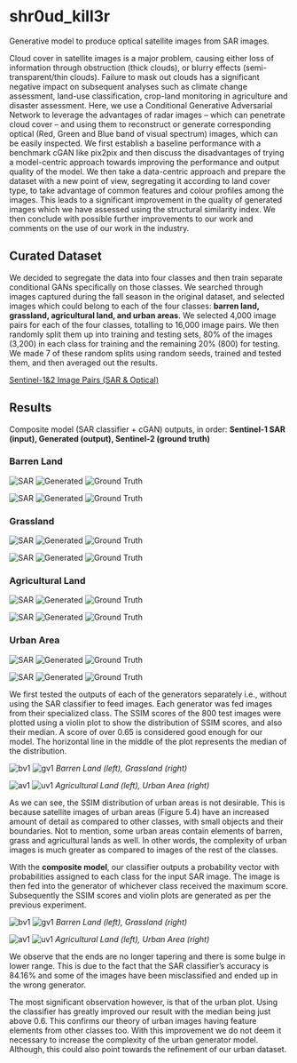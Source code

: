 # shr0ud_kill3r
Generative model to produce optical satellite images from SAR images.

Cloud cover in satellite images is a major problem, causing either loss of information through obstruction (thick clouds), or blurry effects (semi-transparent/thin clouds). Failure to mask out clouds has a significant negative impact on subsequent analyses such as climate change assessment, land-use classification, crop-land monitoring in agriculture and disaster assessment. Here, we use a Conditional Generative Adversarial Network to leverage the advantages of radar images – which can penetrate cloud cover – and using them to reconstruct or generate corresponding optical (Red, Green and Blue band of visual spectrum) images, which can be easily inspected. We first establish a baseline performance with a benchmark cGAN like pix2pix and then discuss the disadvantages of trying a model-centric approach towards improving the performance and output quality of the model. We then take a data-centric approach and prepare the dataset with a new point of view, segregating it according to land cover type, to take advantage of common features and colour profiles among the images. This leads to a significant improvement in the quality of generated images which we have assessed using the structural similarity index. We then conclude with possible further improvements to our work and comments on the use of our work in the industry.

## Curated Dataset

We decided to segregate the data into four classes and then train separate conditional GANs specifically on those classes. We searched through images captured during the fall season in the original dataset, and selected images which could belong to each of the four classes: **barren land, grassland, agricultural land, and urban areas**. We selected 4,000 image pairs for each of the four classes, totalling to 16,000 image pairs. We then randomly split them up into training and testing sets, 80% of the images (3,200) in each class for training and the remaining 20% (800) for testing. We made 7 of these random splits using random seeds, trained and tested them, and then averaged out the results.

[Sentinel-1&2 Image Pairs (SAR & Optical)](https://www.kaggle.com/datasets/requiemonk/sentinel12-image-pairs-segregated-by-terrain)

## Results

Composite model (SAR classifier + cGAN) outputs, in order: __Sentinel-1 SAR (input), Generated (output), Sentinel-2 (ground truth)__

### Barren Land

![SAR](/images/barren4_1.png) ![Generated](images/barren4_2.png) ![Ground Truth](images/barren4_3.png)

![SAR](/images/barren5_1.png) ![Generated](images/barren5_2.png) ![Ground Truth](images/barren5_3.png)

### Grassland

![SAR](/images/grass1_1.png) ![Generated](images/grass1_2.png) ![Ground Truth](images/grass1_3.png)

![SAR](/images/grass2_1.png) ![Generated](images/grass2_2.png) ![Ground Truth](images/grass2_3.png)

### Agricultural Land

![SAR](/images/agri1_1.png) ![Generated](images/agri1_2.png) ![Ground Truth](images/agri1_3.png)

![SAR](/images/agri2_1.png) ![Generated](images/agri2_2.png) ![Ground Truth](images/agri2_3.png)

### Urban Area

![SAR](/images/urban1_1.png) ![Generated](images/urban1_2.png) ![Ground Truth](images/urban1_3.png)

![SAR](/images/urban4_1.png) ![Generated](images/urban4_2.png) ![Ground Truth](images/urban4_3.png)

We first tested the outputs of each of the generators separately i.e., without using the SAR classifier to feed images. Each generator was fed images from their specialized class. The SSIM scores of the 800 test images were plotted using a violin plot to show the distribution of SSIM scores, and also their median. A score of over 0.65 is considered good enough for our model. The horizontal line in the middle of the plot represents the median of the distribution.

![bv1](/images/barren_violin.png) ![gv1](images/grass_violin.png)
*Barren Land (left), Grassland (right)*

![av1](/images/agri_violin.png) ![uv1](images/urban_violin.png)
*Agricultural Land (left), Urban Area (right)*

As we can see, the SSIM distribution of urban areas is not desirable. This is because satellite images of urban areas (Figure 5.4) have an increased amount of detail as compared to other classes, with small objects and their boundaries. Not to mention, some urban areas contain elements of barren, grass and agricultural lands as well. In other words, the complexity of urban images is much greater as compared to images of the rest of the classes.

With the __composite model__, our classifier outputs a probability vector with probabilities assigned to each class for the input SAR image. The image is then fed into the generator of whichever class received the maximum score. Subsequently the SSIM scores and violin plots are generated as per the previous experiment.

![bv1](/images/barren_violin2.png) ![gv1](images/grass_violin2.png)
*Barren Land (left), Grassland (right)*

![av1](/images/agri_violin2.png) ![uv1](images/urban_violin2.png)
*Agricultural Land (left), Urban Area (right)*

We observe that the ends are no longer tapering and there is some bulge in lower range. This is due to the fact that the SAR classifier’s accuracy is 84.16% and some of the images have been misclassified and ended up in the wrong generator.

The most significant observation however, is that of the urban plot. Using the classifier has greatly improved our result with the median being just above 0.6. This confirms our theory of urban images having feature elements from other classes too. With this improvement we do not deem it necessary to increase the complexity of the urban generator model. Although, this could also point towards the refinement of our urban dataset.

